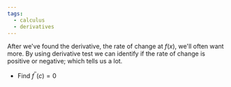 ```yaml
---
tags:
  - calculus
  - derivatives
---
```

After we've found the derivative, the rate of change at $f(x)$, we'll often want more. By using derivative test we can identify if the rate of change is positive or  negative; which tells us a lot.



- Find $f^{''}(c) = 0$
  
